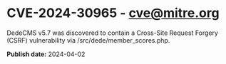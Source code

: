 # CVE-2024-30965 - cve@mitre.org

DedeCMS v5.7 was discovered to contain a Cross-Site Request Forgery (CSRF) vulnerability via /src/dede/member_scores.php.

**Publish date:** 2024-04-02
